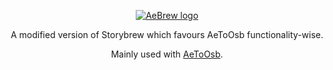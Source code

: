 <p align="center">
  <a href="https://github.com/T0chi/AeToOsb"><img src="https://i.imgur.com/ZTqMChL.png" alt="AeBrew logo"></a>
</p>
<p align="center">A modified version of Storybrew which favours AeToOsb functionality-wise.</p>
<p align="center">Mainly used with <a href="https://github.com/T0chi/AeToOsb">AeToOsb</a>.</p>
